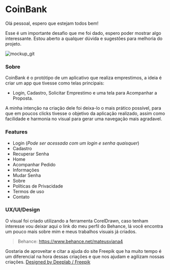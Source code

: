 # CoinBank
Olá pessoal, espero que estejam todos bem!

Esse é um importante desafio que me foi dado, espero poder mostrar algo interessante. Estou aberto a qualquer dúvida e sugestões para melhoria do projeto.

![mockup_git](https://user-images.githubusercontent.com/56444074/91661985-f0505c80-eab5-11ea-8394-1d041b57e22f.png)

### Sobre
CoinBank é o protótipo de um aplicativo que realiza emprestimos, a ideia é criar um app que tivesse como telas principais: 
- Login, Cadastro, Solicitar Emprestimo e uma tela para Acompanhar a Proposta.

A minha intenção na criação dele foi deixa-lo o mais prático possível, para que em poucos clicks tivesse o objetivo da aplicação realizado, assim como
facilidade e harmonia no visual para gerar uma navegação mais agradavel.

### Features
- Login (*Pode ser acessada com um login e senha quaisquer*)
- Cadastro
- Recuperar Senha
- Home
- Acompanhar Pedido
- Informações
- Mudar Senha
- Sobre
- Políticas de Privacidade
- Termos de uso
- Contato

### UX/UI/Design

O visual foi criado utilizando a ferramenta CorelDrawn, caso tenham interesse vou deixar aqui o link do meu perfil do Behance, lá você encontra
um pouco mais sobre mim e meus trabalhos visuais já criados.
> Behance: https://www.behance.net/mateusviana4

Gostaria de aproveitar e citar a ajuda do site Freepik que ha muito tempo é um diferencial na hora dessas criações e que nos ajudam e agilizam nossas criações.
<a href="http://www.freepik.com">Designed by Deeplab / Freepik</a>






